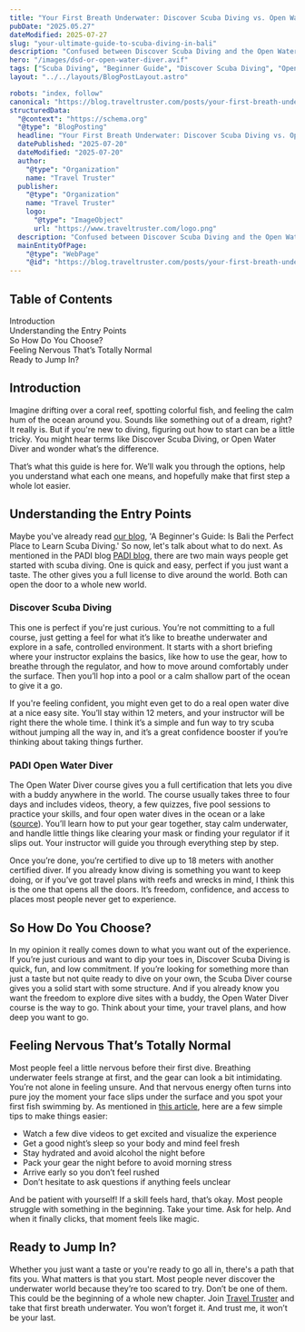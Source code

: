 ```yaml
---
title: "Your First Breath Underwater: Discover Scuba Diving vs. Open Water Diver"
pubDate: "2025.05.27"
dateModified: 2025-07-27
slug: "your-ultimate-guide-to-scuba-diving-in-bali"
description: "Confused between Discover Scuba Diving and the Open Water Diver course? Here’s a simple guide to help you choose your scuba diving starting point"
hero: "/images/dsd-or-open-water-diver.avif"
tags: ["Scuba Diving", "Beginner Guide", "Discover Scuba Diving", "Open Water Diver"]
layout: "../../layouts/BlogPostLayout.astro"

robots: "index, follow"
canonical: "https://blog.traveltruster.com/posts/your-first-breath-underwater"
structuredData:
  "@context": "https://schema.org"
  "@type": "BlogPosting"
  headline: "Your First Breath Underwater: Discover Scuba Diving vs. Open Water Diver"
  datePublished: "2025-07-20"
  dateModified: "2025-07-20"
  author:
    "@type": "Organization"
    name: "Travel Truster"
  publisher:
    "@type": "Organization"
    name: "Travel Truster"
    logo:
      "@type": "ImageObject"
      url: "https://www.traveltruster.com/logo.png"
  description: "Confused between Discover Scuba Diving and the Open Water Diver course? This beginner-friendly guide helps you decide the best way to start your underwater journey"
  mainEntityOfPage:
    "@type": "WebPage"
    "@id": "https://blog.traveltruster.com/posts/your-first-breath-underwater"
---
```


<!-- Table of Contents -->
<nav id="toc" class="mb-8">
  <h2 class="text-xl font-bold mb-3">Table of Contents</h2>
  <ul class="space-y-2 text-neutral-600 dark:text-neutral-400">
    <li><a href="#introduction" class="hover:text-neutral-800 dark:hover:text-neutral-200">Introduction</a></li>
    <li><a href="#entry-points" class="hover:text-neutral-800 dark:hover:text-neutral-200">Understanding the Entry Points</a></li>
    <li><a href="#how-to-choose" class="hover:text-neutral-800 dark:hover:text-neutral-200">So How Do You Choose?</a></li>
    <li><a href="#nervous" class="hover:text-neutral-800 dark:hover:text-neutral-200">Feeling Nervous That’s Totally Normal</a></li>
    <li><a href="#ready" class="hover:text-neutral-800 dark:hover:text-neutral-200">Ready to Jump In?</a></li>
  </ul>
</nav>

## <span id="introduction">Introduction</span>

Imagine drifting over a coral reef, spotting colorful fish, and feeling the calm hum of the ocean around you. Sounds like something out of a dream, right? It really is. But if you're new to diving, figuring out how to start can be a little tricky. You might hear terms like Discover Scuba Diving, or Open Water Diver and wonder what’s the difference.

That’s what this guide is here for. We’ll walk you through the options, help you understand what each one means, and hopefully make that first step a whole lot easier.

## <span id="entry-points">Understanding the Entry Points</span>

Maybe you've already read <a href="https://blog.traveltruster.com/posts/bali-beginner-scuba-diving" target="_blank" rel="noopener noreferrer">our blog</a>, 'A Beginner's Guide: Is Bali the Perfect Place to Learn Scuba Diving.' So now, let's talk about what to do next. As mentioned in the PADI blog <a href="https://blog.padi.com/discover-scuba-diving-and-open-water-whats-the-difference/" target="_blank" rel="noopener noreferrer">PADI blog</a>, there are two main ways people get started with scuba diving. One is quick and easy, perfect if you just want a taste. The other gives you a full license to dive around the world. Both can open the door to a whole new world.

### Discover Scuba Diving

This one is perfect if you're just curious. You’re not committing to a full course, just getting a feel for what it’s like to breathe underwater and explore in a safe, controlled environment. It starts with a short briefing where your instructor explains the basics, like how to use the gear, how to breathe through the regulator, and how to move around comfortably under the surface. Then you’ll hop into a pool or a calm shallow part of the ocean to give it a go.

If you're feeling confident, you might even get to do a real open water dive at a nice easy site. You’ll stay within 12 meters, and your instructor will be right there the whole time. I think it’s a simple and fun way to try scuba without jumping all the way in, and it’s a great confidence booster if you’re thinking about taking things further.

### PADI Open Water Diver

The Open Water Diver course gives you a full certification that lets you dive with a buddy anywhere in the world. The course usually takes three to four days and includes videos, theory, a few quizzes, five pool sessions to practice your skills, and four open water dives in the ocean or a lake (<a href="https://blog.padi.com/discover-scuba-diving-and-open-water-whats-the-difference/" target="_blank" rel="noopener noreferrer">source</a>). You’ll learn how to put your gear together, stay calm underwater, and handle little things like clearing your mask or finding your regulator if it slips out. Your instructor will guide you through everything step by step.

Once you’re done, you’re certified to dive up to 18 meters with another certified diver. If you already know diving is something you want to keep doing, or if you’ve got travel plans with reefs and wrecks in mind, I think this is the one that opens all the doors. It’s freedom, confidence, and access to places most people never get to experience.

## <span id="how-to-choose">So How Do You Choose?</span>

In my opinion it really comes down to what you want out of the experience. If you’re just curious and want to dip your toes in, Discover Scuba Diving is quick, fun, and low commitment. If you’re looking for something more than just a taste but not quite ready to dive on your own, the Scuba Diver course gives you a solid start with some structure. And if you already know you want the freedom to explore dive sites with a buddy, the Open Water Diver course is the way to go. Think about your time, your travel plans, and how deep you want to go.

## <span id="nervous">Feeling Nervous That’s Totally Normal</span>

Most people feel a little nervous before their first dive. Breathing underwater feels strange at first, and the gear can look a bit intimidating. You’re not alone in feeling unsure. And that nervous energy often turns into pure joy the moment your face slips under the surface and you spot your first fish swimming by. As mentioned in <a href="https://www.mantarhei.com/discover-scuba-dive-or-open-water-course/" target="_blank" rel="noopener noreferrer">this article</a>, here are a few simple tips to make things easier:

- Watch a few dive videos to get excited and visualize the experience  
- Get a good night’s sleep so your body and mind feel fresh  
- Stay hydrated and avoid alcohol the night before  
- Pack your gear the night before to avoid morning stress  
- Arrive early so you don’t feel rushed  
- Don’t hesitate to ask questions if anything feels unclear  

And be patient with yourself! If a skill feels hard, that’s okay. Most people struggle with something in the beginning. Take your time. Ask for help. And when it finally clicks, that moment feels like magic.

## <span id="ready">Ready to Jump In?</span>

Whether you just want a taste or you're ready to go all in, there's a path that fits you. What matters is that you start. Most people never discover the underwater world because they’re too scared to try. Don’t be one of them.  
This could be the beginning of a whole new chapter. Join <a href="https://www.traveltruster.com/" target="_blank" rel="noopener noreferrer">Travel Truster</a> and take that first breath underwater. You won’t forget it. And trust me, it won’t be your last.

